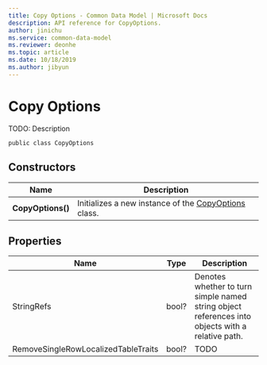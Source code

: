 ```yaml
---
title: Copy Options - Common Data Model | Microsoft Docs
description: API reference for CopyOptions.
author: jinichu
ms.service: common-data-model
ms.reviewer: deonhe 
ms.topic: article
ms.date: 10/18/2019
ms.author: jibyun
---
```


# Copy Options

TODO: Description

```
public class CopyOptions
```

## Constructors
|Name|Description|
|---|---|
|**CopyOptions()**|Initializes a new instance of the [CopyOptions](copyoptions.md) class.|

## Properties
|Name|Type|Description|
|---|---|---|
|StringRefs|bool?|Denotes whether to turn simple named string object references into objects with a relative path.|
|RemoveSingleRowLocalizedTableTraits|bool?|TODO|



